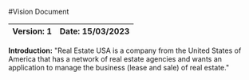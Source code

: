 #Vision Document

| **Version:** 1 | **Date:** 15/03/2023 |
|----------------|----------------------|

**Introduction:** "Real Estate USA is a company from the United States of America that has a network of real estate
agencies and wants an application to manage the business (lease and sale) of real estate."